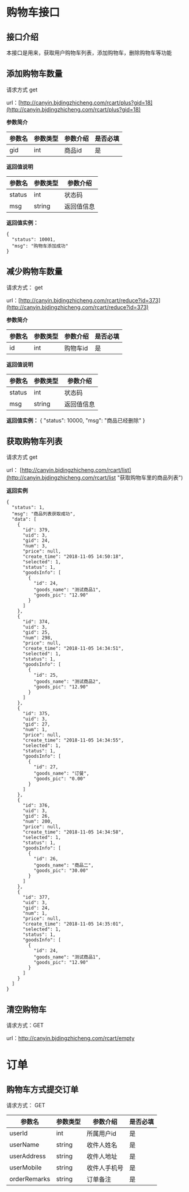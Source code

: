 
# 购物车接口
## 接口介绍
本接口是用来，获取用户购物车列表，添加购物车，删除购物车等功能

## 添加购物车数量

请求方式 get 

url：[http://canyin.bjdingzhicheng.com/rcart/plus?gid=18](http://canyin.bjdingzhicheng.com/rcart/plus?gid=18)

**参数简介**

| 参数名 | 参数类型 | 参数介绍 | 是否必填|
| ------ | ------ | ------ |----|
|gid	 | int    |商品id   | 是   |



**返回值说明**

| 参数名 | 参数类型 | 参数介绍 |
| ------ | ------ | ------ |
|status	 | int    |状态码   |
|msg	 | string    |返回值信息|

**返回值实例：**

	{
	  "status": 10001,
	  "msg": "购物车添加成功"
	}

## 减少购物车数量

请求方式： get

url：[http://canyin.bjdingzhicheng.com/rcart/reduce?id=373](http://canyin.bjdingzhicheng.com/rcart/reduce?id=373)

**参数简介**

| 参数名 | 参数类型 | 参数介绍 | 是否必填|
| ------ | ------ | ------ |----|
|id	 | int    |购物车id  | 是   |   



**返回值说明**

| 参数名 | 参数类型 | 参数介绍 |
| ------ | ------ | ------ |
|status	 | int    |状态码   |
|msg	 | string    |返回值信息|

**返回值实例：**
	{
	  "status": 10000,
	  "msg": "商品已经删除"
	}

## 获取购物车列表

请求方式 get

url： [http://canyin.bjdingzhicheng.com/rcart/list](http://canyin.bjdingzhicheng.com/rcart/list "获取购物车里的商品列表")

**返回实例**

    {
      "status": 1,
      "msg": "商品列表获取成功",
      "data": [
        {
          "id": 379,
          "uid": 3,
          "gid": 24,
          "num": 3,
          "price": null,
          "create_time": "2018-11-05 14:50:18",
          "selected": 1,
          "status": 1,
          "goodsInfo": [
            {
              "id": 24,
              "goods_name": "测试商品1",
              "goods_pic": "12.90"
            }
          ]
        },
        {
          "id": 374,
          "uid": 3,
          "gid": 25,
          "num": 298,
          "price": null,
          "create_time": "2018-11-05 14:34:51",
          "selected": 1,
          "status": 1,
          "goodsInfo": [
            {
              "id": 25,
              "goods_name": "测试商品2",
              "goods_pic": "12.90"
            }
          ]
        },
        {
          "id": 375,
          "uid": 3,
          "gid": 27,
          "num": 1,
          "price": null,
          "create_time": "2018-11-05 14:34:55",
          "selected": 1,
          "status": 1,
          "goodsInfo": [
            {
              "id": 27,
              "goods_name": "订餐",
              "goods_pic": "0.00"
            }
          ]
        },
        {
          "id": 376,
          "uid": 3,
          "gid": 26,
          "num": 200,
          "price": null,
          "create_time": "2018-11-05 14:34:58",
          "selected": 1,
          "status": 1,
          "goodsInfo": [
            {
              "id": 26,
              "goods_name": "商品二",
              "goods_pic": "30.00"
            }
          ]
        },
        {
          "id": 377,
          "uid": 3,
          "gid": 24,
          "num": 1,
          "price": null,
          "create_time": "2018-11-05 14:35:01",
          "selected": 1,
          "status": 1,
          "goodsInfo": [
            {
              "id": 24,
              "goods_name": "测试商品1",
              "goods_pic": "12.90"
            }
          ]
        }
      ]
    }

## 清空购物车

请求方式：GET

url：http://canyin.bjdingzhicheng.com/rcart/empty

# 订单

## 购物车方式提交订单

请求方式： GET

| 参数名 | 参数类型 | 参数介绍 | 是否必填|
| ------ | ------ | ------ |----|
|userId	 | int    |所属用户id  | 是   |
|userName	 | string    |收件人姓名  | 是   |
|userAddress	 | string    |收件人地址  | 是   |
|userMobile	 | string    |收件人手机号  | 是   |
|orderRemarks	 | string    |订单备注  | 是   |

